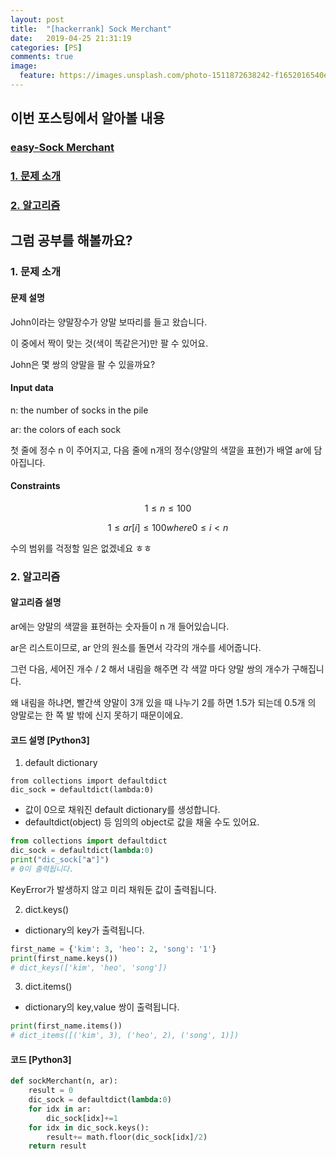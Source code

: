 ```yaml
---
layout: post
title:  "[hackerrank] Sock Merchant"
date:   2019-04-25 21:31:19
categories: [PS]
comments: true
image:
  feature: https://images.unsplash.com/photo-1511872638242-f1652016540e?ixlib=rb-1.2.1&ixid=eyJhcHBfaWQiOjEyMDd9&auto=format&fit=crop&w=1950&q=80
---
```


## **이번 포스팅에서 알아볼 내용**
### [easy-Sock Merchant](https://bit.ly/2W0L7iN)
<!--more-->
### [1. 문제 소개](###문제-설명)

### [2. 알고리즘](###알고리즘)

## **그럼 공부를 해볼까요?**

### 1. 문제 소개

#### 문제 설명
John이라는 양말장수가 양말 보따리를 들고 왔습니다.

이 중에서 짝이 맞는 것(색이 똑같은거)만 팔 수 있어요.

John은 몇 쌍의 양말을 팔 수 있을까요? 

#### Input data
n: the number of socks in the pile

ar: the colors of each sock

첫 줄에 정수 n 이 주어지고, 다음 줄에 n개의 정수(양말의 색깔을 표현)가 배열 ar에 담아집니다.

#### Constraints
$$ 1 \leq n \leq 100 $$

$$ 1 \leq ar[i] \leq 100 where 0 \leq i < n $$

수의 범위를 걱정할 일은 없겠네요 ㅎㅎ

### 2. 알고리즘

#### 알고리즘 설명
ar에는 양말의 색깔을 표현하는 숫자들이 n 개 들어있습니다. 

ar은 리스트이므로, ar 안의 원소를 돌면서 각각의 개수를 세어줍니다.

그런 다음, 세어진 개수 / 2 해서 내림을 해주면 각 색깔 마다 양말 쌍의 개수가 구해집니다. 

왜 내림을 하냐면, 빨간색 양말이 3개 있을 때 나누기 2를 하면 1.5가 되는데 0.5개
의 양말로는 한 쪽 발 밖에 신지 못하기 때문이에요.

#### 코드 설명 [Python3]
1) default dictionary
```
from collections import defaultdict
dic_sock = defaultdict(lambda:0)
```
- 값이 0으로 채워진 default dictionary를 생성합니다. 
- defaultdict(object) 등 임의의 object로 값을 채울 수도 있어요.
```python
from collections import defaultdict
dic_sock = defaultdict(lambda:0)
print("dic_sock["a"]") 
# 0이 출력됩니다.
```
KeyError가 발생하지 않고 미리 채워둔 값이 출력됩니다. 

2) dict.keys()
- dictionary의 key가 출력됩니다.
```python
first_name = {'kim': 3, 'heo': 2, 'song': '1'}
print(first_name.keys())
# dict_keys(['kim', 'heo', 'song'])
```

3) dict.items()
- dictionary의 key,value 쌍이 출력됩니다. 
```python
print(first_name.items())
# dict_items([('kim', 3), ('heo', 2), ('song', 1)])
```

#### 코드 [Python3]
```python
def sockMerchant(n, ar):
    result = 0
    dic_sock = defaultdict(lambda:0)
    for idx in ar:
        dic_sock[idx]+=1
    for idx in dic_sock.keys():
        result+= math.floor(dic_sock[idx]/2)
    return result
```
